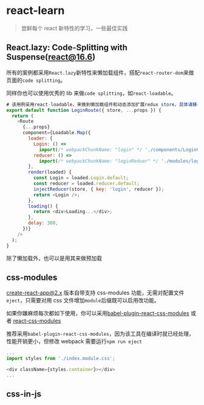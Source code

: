 # react-learn

> 尝鲜每个 react 新特性的学习，一些最佳实践

## React.lazy: Code-Splitting with Suspense(react@16.6)

所有的案例都采用`React.lazy`新特性来懒加载组件，搭配`react-router-dom`来做页面的`code splitting`。

同样你也可以使用优秀的 lib 来做`code splitting`，如`react-loadable`。

```javascript
# 该用例采用react-loadable，来做到懒加载组件和动态添加扩展redux store，具体请移看本author`rf`项目
export default function LoginRoute({ store, ...props }) {
  return (
    <Route
      {...props}
      component={Loadable.Map({
        loader: {
          Login: () =>
            import(/* webpackChunkName: "login" */ './components/LoginContainer'),
          reducer: () =>
            import(/* webpackChunkName: "loginReduer" */ './modules/loginReduer'),
        },
        render(loaded) {
          const Login = loaded.Login.default;
          const reducer = loaded.reducer.default;
          injectReducer(store, { key: 'login', reducer });
          return <Login />;
        },
        loading() {
          return <div>Loading...</div>;
        },
        delay: 300,
      })}
    />
  );
}
```

除了懒加载外，也可以是用其来做预加载

## css-modules

create-react-app@2.x 版本自带支持 css-modules 功能，无需对配置文件`eject`，只需要对用 css 文件增加`module`后缀既可以启用改功能。

如果你嫌麻烦每次都如下使用，你可以采用[babel-plugin-react-css-modules](https://github.com/gajus/babel-plugin-react-css-modules) 或者 [react-css-modules](https://github.com/gajus/react-css-modules)

推荐采用`babel-plugin-react-css-modules`，因为该工具在编译时就已经处理，性能开销更小，但修改 webpack 需要运行`npm run eject`

```javascript
...
import styles from './index.module.css';

<div className={styles.container}></div>
...
```

## css-in-js
